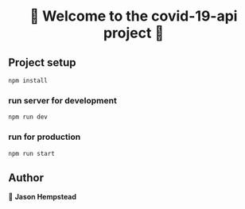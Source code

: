 <h1 align=center>
👋 Welcome to the covid-19-api project 👋
</h1>

## Project setup

```shell
npm install
```

### run server for development

```shell
npm run dev
```

### run for production

```shell
npm run start
```
  
## Author  

👤 **Jason Hempstead**  
